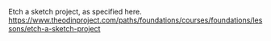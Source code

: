 Etch a sketch project, as specified here. https://www.theodinproject.com/paths/foundations/courses/foundations/lessons/etch-a-sketch-project
